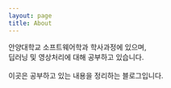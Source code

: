 ```yaml
---
layout: page
title: About
---
```


<p class="message">
  안양대학교 소프트웨어학과 학사과정에 있으며, <br>
  딥러닝 및 영상처리에 대해 공부하고 있습니다.<br><br>
  이곳은 공부하고 있는 내용을 정리하는 블로그입니다.<br><br>
</p>

